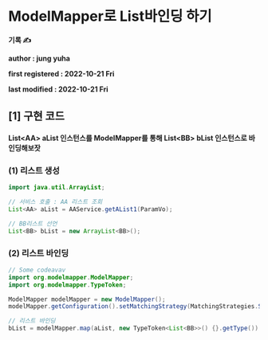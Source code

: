 # ModelMapper로 List바인딩 하기

**기록 ✍️**

**author : jung yuha**

**first registered : 2022-10-21 Fri**

**last modified : 2022-10-21 Fri**

## \[1] 구현 코드

#### List\<AA> aList 인스턴스를 ModelMapper를 통해 List\<BB> bList 인스턴스로 바인딩해보잣

### (1) 리스트 생성

```java
import java.util.ArrayList;

// 서비스 호출 : AA 리스트 조회
List<AA> aList = AAService.getAList1(ParamVo);

// BB리스트 선언
List<BB> bList = new ArrayList<BB>();
```

### (2) 리스트 바인딩

```java
// Some codeavav
import org.modelmapper.ModelMapper;
import org.modelmapper.TypeToken;

ModelMapper modelMapper = new ModelMapper();
modelMapper.getConfiguration().setMatchingStrategy(MatchingStrategies.STANDARD);

// 리스트 바인딩
bList = modelMapper.map(aList, new TypeToken<List<BB>>() {}.getType())

```

